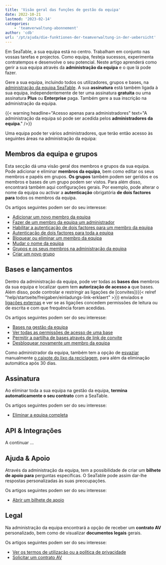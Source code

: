 ```yaml
---
title: 'Visão geral das funções de gestão da equipa'
date: 2022-10-21
lastmod: '2023-02-14'
categories:
    - 'teamverwaltung-abonnement'
author: 'cdb'
url: '/pt/ajuda/die-funktionen-der-teamverwaltung-in-der-uebersicht'
---
```


Em SeaTable, a sua equipa está no centro. Trabalham em conjunto nas vossas tarefas e projectos. Como equipa, festeja sucessos, experimenta contratempos e desenvolve o seu potencial. Neste artigo aprenderá como gerir a sua equipa através da **administração da equipa** e o que lá pode fazer.

Gere a sua equipa, incluindo todos os utilizadores, grupos e bases, na [administração da equipa SeaTable](https://account.seatable.io). A sua **assinatura** está também ligada à sua equipa, independentemente de ter uma assinatura **gratuita** ou uma assinatura **Plus** ou **Enterprise** paga. Também gere a sua inscrição na administração da equipa.

{{< warning  headline="Acesso apenas para administradores"  text="A administração da equipa só pode ser acedida pelos **administradores da equipa**." />}}

Uma equipa pode ter vários administradores, que terão então acesso às seguintes áreas na administração da equipa:

## Membros da equipa e grupos

Esta secção dá uma visão geral dos membros e grupos da sua equipa. Pode adicionar e eliminar **membros da equipa**, bem como editar os seus membros e papéis em grupos. **Os grupos** também podem ser geridos e os membros e bases de um grupo podem ser vistos. Para além disso, encontrará também aqui configurações gerais. Por exemplo, pode alterar o nome da equipa ou activar a **autenticação** obrigatória **de dois factores para** todos os membros da equipa.

Os artigos seguintes podem ser do seu interesse:

- [Adicionar um novo membro da equipa](https://seatable.io/pt/docs/teamverwaltung/ein-neues-teammitglied-hinzufuegen/)
- [Fazer de um membro da equipa um administrador](https://seatable.io/pt/docs/teamverwaltung/ein-teammitglied-zum-administrator-machen/)
- [Habilitar a autenticação de dois factores para um membro da equipa](https://seatable.io/pt/docs/teamverwaltung/zwei-faktor-authentifizierung-fuer-ein-teammitglied-aktivieren/)
- [Autenticação de dois factores para toda a equipa](https://seatable.io/pt/docs/teamverwaltung/zwei-faktor-authentifizierung-fuer-das-gesamte-team-erzwingen/)
- [Bloquear ou eliminar um membro da equipa](https://seatable.io/pt/docs/teamverwaltung/ein-teammitglied-sperren-oder-loeschen/)
- [Mudar o nome da equipa](https://seatable.io/pt/docs/teamverwaltung/aendern-des-teamnamens/)
- [Grupos e os seus membros na administração da equipa](https://seatable.io/pt/docs/teamverwaltung/gruppen-und-ihre-mitglieder-in-der-teamverwaltung/)
- [Criar um novo grupo](https://seatable.io/pt/docs/teamverwaltung/eine-neue-gruppe-anlegen-2/)

## Bases e lançamentos

Dentro da administração da equipa, pode ver todas as **bases dos** membros da sua equipa e localizar quem tem **autorização de acesso a** que bases. Além disso, pode controlar e restringir as ligações de [convites]({{< relref "help/startseite/freigaben/einladungs-link-erklaert" >}}) enviados e [ligações externas](https://seatable.io/pt/docs/freigabelinks/externer-link-erklaert/) e ver se as ligações concedem permissões de leitura ou de escrita e com que frequência foram acedidas.

Os artigos seguintes podem ser do seu interesse:

- [Bases na gestão da equipa](https://seatable.io/pt/docs/teamverwaltung/bases-in-der-teamverwaltung/)
- [Ver todas as permissões de acesso de uma base](https://seatable.io/pt/docs/teamverwaltung/alle-zugriffsberechtigungen-einer-base-einsehen/)
- [Permitir a partilha de bases através de link de convite](https://seatable.io/pt/docs/teamverwaltung/freigabe-von-bases-per-einladungslink-erlauben/)
- [Desbloquear novamente um membro da equipa](https://seatable.io/pt/docs/teamverwaltung/ein-teammitglied-entsperren/)

Como administrador da equipa, também tem a opção de [esvaziar](https://seatable.io/pt/docs/teamverwaltung/den-papierkorb-in-der-teamverwaltung-leeren/) manualmente [o caixote do lixo da reciclagem](https://seatable.io/pt/docs/teamverwaltung/den-papierkorb-in-der-teamverwaltung-leeren/), para além da eliminação automática após 30 dias.

## Assinatura

Ao eliminar toda a sua equipa na gestão da equipa, **termina automaticamente o seu contrato** com a SeaTable.

Os artigos seguintes podem ser do seu interesse:

- [Eliminar a equipa completa](https://seatable.io/pt/docs/teamverwaltung/das-komplette-team-loeschen/)

## API & Integrações

A continuar ...

## Ajuda & Apoio

Através da administração da equipa, tem a possibilidade de criar um **bilhete de apoio para** perguntas específicas. O SeaTable pode assim dar-lhe respostas personalizadas às suas preocupações.

Os artigos seguintes podem ser do seu interesse:

- [Abrir um bilhete de apoio](https://seatable.io/pt/docs/teamverwaltung/ein-support-ticket-eroeffnen/)

## Legal

Na administração da equipa encontrará a opção de receber um **contrato AV** personalizado, bem como de visualizar **documentos legais** gerais.

Os artigos seguintes podem ser do seu interesse:

- [Ver os termos de utilização ou a política de privacidade](https://seatable.io/pt/docs/teamverwaltung/einsehen-der-nutzungsbedingungen-oder-datenschutzerklaerung/)
- [Solicitar um contrato AV](https://seatable.io/pt/docs/teamverwaltung/einen-av-vertrag-beantragen/)
